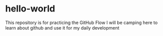 # hello-world
This repository is for practicing the GitHub Flow
I will be camping here to learn about github and use it for my daily development
